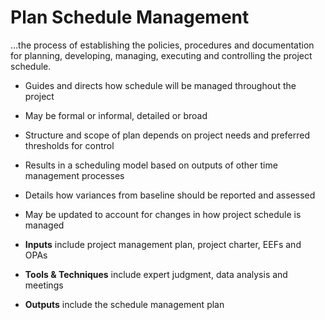 # Plan Schedule Management

…the process of establishing the policies, procedures and documentation for planning, developing, managing, executing and controlling the project schedule. 

- Guides and directs how schedule will be managed throughout the project 
- May be formal or informal, detailed or broad 
- Structure and scope of plan depends on project needs and preferred thresholds for control 
- Results in a scheduling model based on outputs of other time management processes 
- Details how variances from baseline should be reported and assessed 
- May be updated to account for changes in how project schedule is managed 

- **Inputs** include project management plan, project charter, EEFs and OPAs 
- **Tools & Techniques** include expert judgment, data analysis and meetings 
- **Outputs** include the schedule management plan 
